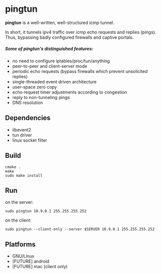 # pingtun #
**pingtun** is a well-written, well-structured icmp tunnel.

In short, it tunnels ipv4 traffic over icmp echo requests and replies (pings).
Thus, bypassing badly configured firewalls and captive portals.

##### Some of pingtun's distinguished features: ####
* no need to configure iptables/proc/tun/anything
* peer-to-peer and client-server mode
* periodic echo requests (bypass firewalls which prevent unsolicited replies)
* single-threaded event driven architecture
* user-space zero copy
* echo request timer adjustments according to congestion
* reply to non-tunneling pings
* DNS resolution

## Dependencies ##
* libevent2
* tun driver
* linux socket filter

## Build ##
```
cmake .
make
sudo make install
```

## Run ##
on the server:
```
sudo pingtun 10.9.0.1 255.255.255.252
```
on the client:
```
sudo pingtun --client-only --server $SERVER 10.9.0.1 255.255.255.252
```

## Platforms ##
* GNU/Linux
* [FUTURE] android
* [FUTURE] mac (client only)

